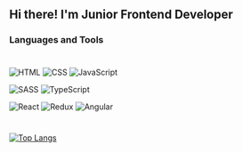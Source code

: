 ## Hi there! I'm Junior Frontend Developer

### Languages and Tools
#
![HTML](https://img.shields.io/badge/-HTML-ffffff?style=for-the-badge&logo=html5&logoColor=66FF00)
![CSS](https://img.shields.io/badge/-CSS-ffffff?style=for-the-badge&logo=CSS3&logoColor=1E90FF)
![JavaScript](https://img.shields.io/badge/-JavaScript-ffffff?style=for-the-badge&logo=JavaScript&logoColor=E9D54D)

![SASS](https://img.shields.io/badge/-SASS-ffffff?style=for-the-badge&logo=sass&logoColor=CD6799)
![TypeScript](https://img.shields.io/badge/-TypeScript-ffffff?style=for-the-badge&logo=TypeScript&logoColor=3178С6)

![React](https://img.shields.io/badge/-React-ffffff?style=for-the-badge&logo=React&logoColor=61DAFB)
![Redux](https://img.shields.io/badge/-Redux-ffffff?style=for-the-badge&logo=Redux&logoColor=764ABC)
![Angular](https://img.shields.io/badge/-Angular-ffffff?style=for-the-badge&logo=Angular&logoColor=DD0031)
#
[![Top Langs](https://github-readme-stats.vercel.app/api/top-langs/?username=grentsva&layout=compact)](https://github.com/anuraghazra/github-readme-stats)
#
